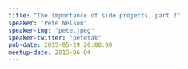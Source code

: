 ```yaml
---
title: "The importance of side projects, part 2"
speaker: "Pete Nelson"
speaker-img: "pete.jpeg"
speaker-twitter: "petetak"
pub-date: 2015-05-29 20:00:00
meetup-date: 2015-06-04
---
```


